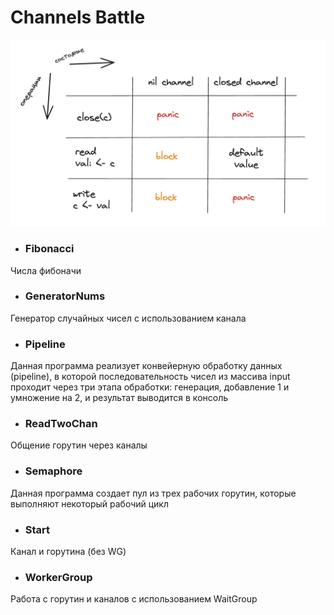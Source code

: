 # Channels Battle

![alt text](states.png)


- ### Fibonacci

Числа фибоначи

- ### GeneratorNums
 
Генератор случайных чисел с использованием канала

- ### Pipeline

Данная программа реализует конвейерную обработку данных (pipeline), в которой последовательность чисел из массива input проходит через три этапа обработки: генерация, добавление 1 и умножение на 2, и результат выводится в консоль

- ### ReadTwoChan

Общение горутин через каналы

- ### Semaphore

Данная программа создает пул из трех рабочих горутин, которые выполняют некоторый рабочий цикл

- ### Start

Канал и горутина (без WG)

- ### WorkerGroup

Работа с горутин и каналов с использованием WaitGroup






